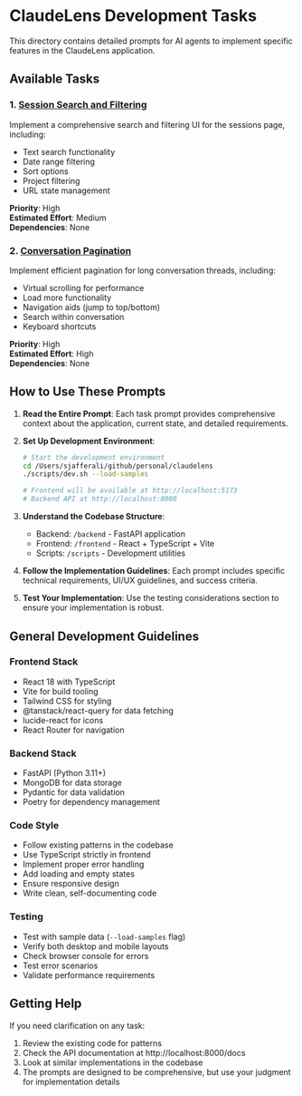 # ClaudeLens Development Tasks

This directory contains detailed prompts for AI agents to implement specific features in the ClaudeLens application.

## Available Tasks

### 1. [Session Search and Filtering](./session-search-filtering.md)
Implement a comprehensive search and filtering UI for the sessions page, including:
- Text search functionality
- Date range filtering
- Sort options
- Project filtering
- URL state management

**Priority**: High  
**Estimated Effort**: Medium  
**Dependencies**: None

### 2. [Conversation Pagination](./conversation-pagination.md)
Implement efficient pagination for long conversation threads, including:
- Virtual scrolling for performance
- Load more functionality
- Navigation aids (jump to top/bottom)
- Search within conversation
- Keyboard shortcuts

**Priority**: High  
**Estimated Effort**: High  
**Dependencies**: None

## How to Use These Prompts

1. **Read the Entire Prompt**: Each task prompt provides comprehensive context about the application, current state, and detailed requirements.

2. **Set Up Development Environment**:
   ```bash
   # Start the development environment
   cd /Users/sjafferali/github/personal/claudelens
   ./scripts/dev.sh --load-samples
   
   # Frontend will be available at http://localhost:5173
   # Backend API at http://localhost:8000
   ```

3. **Understand the Codebase Structure**:
   - Backend: `/backend` - FastAPI application
   - Frontend: `/frontend` - React + TypeScript + Vite
   - Scripts: `/scripts` - Development utilities

4. **Follow the Implementation Guidelines**: Each prompt includes specific technical requirements, UI/UX guidelines, and success criteria.

5. **Test Your Implementation**: Use the testing considerations section to ensure your implementation is robust.

## General Development Guidelines

### Frontend Stack
- React 18 with TypeScript
- Vite for build tooling
- Tailwind CSS for styling
- @tanstack/react-query for data fetching
- lucide-react for icons
- React Router for navigation

### Backend Stack
- FastAPI (Python 3.11+)
- MongoDB for data storage
- Pydantic for data validation
- Poetry for dependency management

### Code Style
- Follow existing patterns in the codebase
- Use TypeScript strictly in frontend
- Implement proper error handling
- Add loading and empty states
- Ensure responsive design
- Write clean, self-documenting code

### Testing
- Test with sample data (`--load-samples` flag)
- Verify both desktop and mobile layouts
- Check browser console for errors
- Test error scenarios
- Validate performance requirements

## Getting Help

If you need clarification on any task:
1. Review the existing code for patterns
2. Check the API documentation at http://localhost:8000/docs
3. Look at similar implementations in the codebase
4. The prompts are designed to be comprehensive, but use your judgment for implementation details